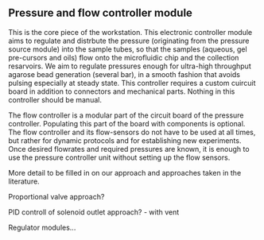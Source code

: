 ## Pressure and flow controller module

This is the core piece of the workstation. 
This electronic controller module aims to regulate and distrbute the pressure (originating from the pressure source module) into the sample tubes, so that the samples (aqueous, gel pre-cursors and oils) flow onto the microfluidic chip and the collection resarvoirs.
We aim to regulate pressures enough for ultra-high throughput agarose bead generation (several bar), in a smooth fashion that avoids pulsing especially at steady state.
This controller requires a custom cuircuit board in addition to connectors and mechanical parts. Nothing in this controller should be manual.

The flow controller is a modular part of the circuit board of the pressure controller. Populating this part of the board with components is optional.
The flow controller and its flow-sensors do not have to be used at all times, but rather for dynamic protocols and for establishing new experiments.
Once desired flowrates and required pressures are known, it is enough to use the pressure controller unit without setting up the flow sensors.

More detail to be filled in on our approach and approaches taken in the literature.

Proportional valve approach?

PID controll of solenoid outlet approach? - with vent

Regulator modules...
